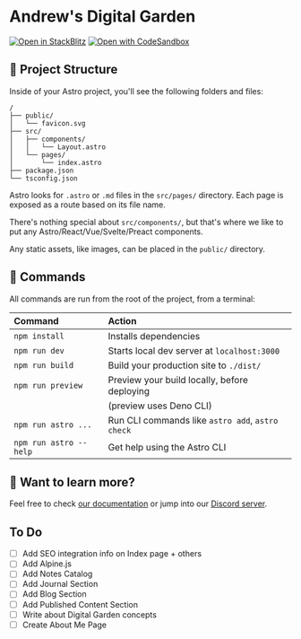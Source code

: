 # Andrew's Digital Garden

[![Open in StackBlitz](https://developer.stackblitz.com/img/open_in_stackblitz.svg)](https://stackblitz.com/github/geauxweisbeck4/andrewsdigitalgarden-astro)
[![Open with CodeSandbox](https://assets.codesandbox.io/github/button-edit-lime.svg)](https://codesandbox.io/p/sandbox/github/geauxweisbeck4/andrewsdigitalgarden-astro)


## 🚀 Project Structure

Inside of your Astro project, you'll see the following folders and files:

```
/
├── public/
│   └── favicon.svg
├── src/
│   ├── components/
│   │   └── Layout.astro
│   └── pages/
│       └── index.astro
├── package.json
└── tsconfig.json
```

Astro looks for `.astro` or `.md` files in the `src/pages/` directory. Each page is exposed as a route based on its file name.

There's nothing special about `src/components/`, but that's where we like to put any Astro/React/Vue/Svelte/Preact components.

Any static assets, like images, can be placed in the `public/` directory.

## 🧞 Commands

All commands are run from the root of the project, from a terminal:

| Command                | Action                                           |
| :--------------------- | :----------------------------------------------- |
| `npm install`          | Installs dependencies                            |
| `npm run dev`          | Starts local dev server at `localhost:3000`      |
| `npm run build`        | Build your production site to `./dist/`          |
| `npm run preview`      | Preview your build locally, before deploying     |
|                        | (preview uses Deno CLI)                          |
| `npm run astro ...`    | Run CLI commands like `astro add`, `astro check` |
| `npm run astro --help` | Get help using the Astro CLI                     |

## 👀 Want to learn more?

Feel free to check [our documentation](https://docs.astro.build) or jump into our [Discord server](https://astro.build/chat).

## To Do 
- [ ] Add SEO integration info on Index page + others
- [ ] Add Alpine.js
- [ ] Add Notes Catalog
- [ ] Add Journal Section
- [ ] Add Blog Section 
- [ ] Add Published Content Section
- [ ] Write about Digital Garden concepts
- [ ] Create About Me Page